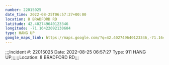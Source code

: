 ```yaml
---
number: 22015025
date_time: 2022-08-25T06:57:27+00:00
location: 8 BRADFORD RD
latitude: 42.402749640123346
longitude: -71.16422092130604
type: HANG UP
google_maps_link: https://maps.google.com/?q=42.402749640123346,-71.16422092130604
---
```


;;;Incident #: 22015025   Date: 2022-08-25 06:57:27   Type: 911 HANG UP;;;;;;Location: 8 BRADFORD RD;;;

